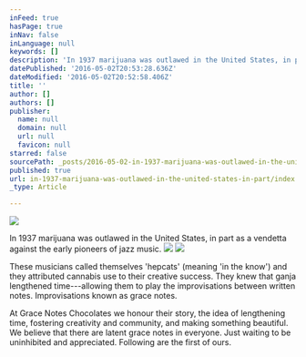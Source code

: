 ```yaml
---
inFeed: true
hasPage: true
inNav: false
inLanguage: null
keywords: []
description: 'In 1937 marijuana was outlawed in the United States, in part as a vendetta against the early pioneers of jazz music. '
datePublished: '2016-05-02T20:53:28.636Z'
dateModified: '2016-05-02T20:52:58.406Z'
title: ''
author: []
authors: []
publisher:
  name: null
  domain: null
  url: null
  favicon: null
starred: false
sourcePath: _posts/2016-05-02-in-1937-marijuana-was-outlawed-in-the-united-states-in-part.md
published: true
url: in-1937-marijuana-was-outlawed-in-the-united-states-in-part/index.html
_type: Article

---
```

![](https://the-grid-user-content.s3-us-west-2.amazonaws.com/2b4191e3-7947-4325-a67f-6748b5d7399a.jpg)

In 1937 marijuana was outlawed in the United States, in part as a vendetta against the early pioneers of jazz music. ![](https://the-grid-user-content.s3-us-west-2.amazonaws.com/f266ef24-e959-434a-bb74-002292ead063.jpg)
![](https://the-grid-user-content.s3-us-west-2.amazonaws.com/c9abceff-f863-4fdf-b7e5-38d71775148c.jpg)

These musicians called themselves 'hepcats' (meaning 'in the know') and they attributed cannabis use to their creative success. They knew that ganja lengthened time---allowing them to play the improvisations between written notes. Improvisations known as grace notes. 

At Grace Notes Chocolates we honour their story, the idea of lengthening time, fostering creativity and community, and making something beautiful. We believe that there are latent grace notes in everyone. Just waiting to be uninhibited and appreciated. Following are the first of ours.